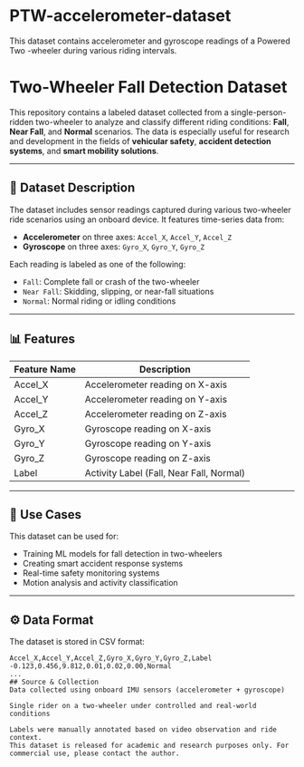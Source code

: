 # PTW-accelerometer-dataset
This dataset contains accelerometer and gyroscope readings of a Powered Two -wheeler during various riding intervals.
# Two-Wheeler Fall Detection Dataset

This repository contains a labeled dataset collected from a single-person-ridden two-wheeler to analyze and classify different riding conditions: **Fall**, **Near Fall**, and **Normal** scenarios. The data is especially useful for research and development in the fields of **vehicular safety**, **accident detection systems**, and **smart mobility solutions**.

---

## 📂 Dataset Description

The dataset includes sensor readings captured during various two-wheeler ride scenarios using an onboard device. It features time-series data from:

- **Accelerometer** on three axes: `Accel_X`, `Accel_Y`, `Accel_Z`
- **Gyroscope** on three axes: `Gyro_X`, `Gyro_Y`, `Gyro_Z`

Each reading is labeled as one of the following:
- `Fall`: Complete fall or crash of the two-wheeler
- `Near Fall`: Skidding, slipping, or near-fall situations
- `Normal`: Normal riding or idling conditions

---

## 📊 Features

| Feature Name | Description                     |
|--------------|---------------------------------|
| Accel_X      | Accelerometer reading on X-axis |
| Accel_Y      | Accelerometer reading on Y-axis |
| Accel_Z      | Accelerometer reading on Z-axis |
| Gyro_X       | Gyroscope reading on X-axis     |
| Gyro_Y       | Gyroscope reading on Y-axis     |
| Gyro_Z       | Gyroscope reading on Z-axis     |
| Label        | Activity Label (Fall, Near Fall, Normal) |

---

## 🧪 Use Cases

This dataset can be used for:
- Training ML models for fall detection in two-wheelers
- Creating smart accident response systems
- Real-time safety monitoring systems
- Motion analysis and activity classification

---

## ⚙️ Data Format

The dataset is stored in CSV format:

```csv
Accel_X,Accel_Y,Accel_Z,Gyro_X,Gyro_Y,Gyro_Z,Label
-0.123,0.456,9.812,0.01,0.02,0.00,Normal
...
## Source & Collection
Data collected using onboard IMU sensors (accelerometer + gyroscope)

Single rider on a two-wheeler under controlled and real-world conditions

Labels were manually annotated based on video observation and ride context.
This dataset is released for academic and research purposes only. For commercial use, please contact the author.  
